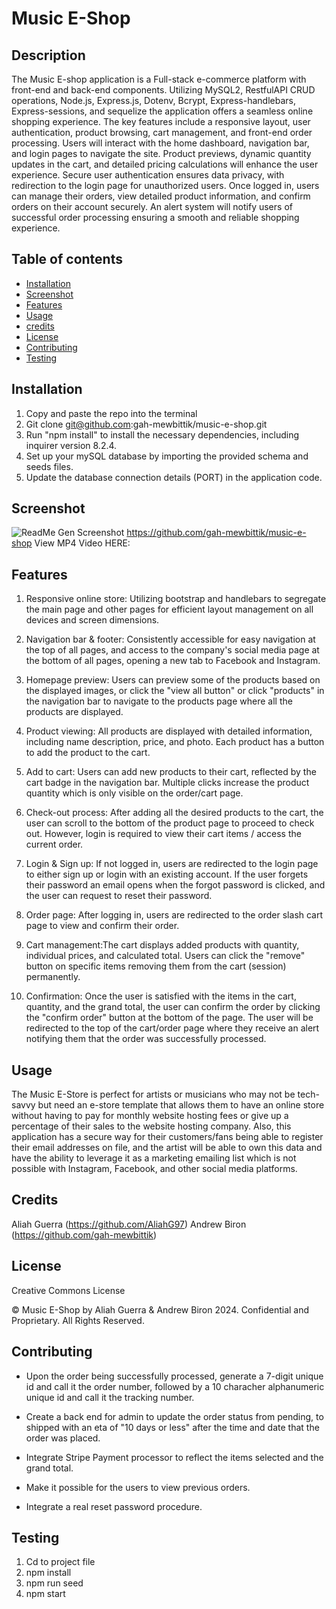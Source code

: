 # Music E-Shop

## Description

The Music E-shop application is a Full-stack e-commerce platform with front-end and back-end components. Utilizing MySQL2, RestfulAPI CRUD operations, Node.js, Express.js, Dotenv, Bcrypt, Express-handlebars, Express-sessions, and sequelize the application offers a seamless online shopping experience. The key features include a responsive layout, user authentication, product browsing, cart management, and front-end order processing. Users will interact with the home dashboard, navigation bar, and login pages to navigate the site. Product previews, dynamic quantity updates in the cart, and detailed pricing calculations will enhance the user experience. Secure user authentication ensures data privacy, with redirection to the login page for unauthorized users. Once logged in, users can manage their orders, view detailed product information, and confirm orders on their account securely. An alert system will notify users of successful order processing ensuring a smooth and reliable shopping experience. 

## Table of contents
- [Installation](#installation)
- [Screenshot](#screenshot)
- [Features](#features)
- [Usage](#usage)
- [credits](#credits)
- [License](#license)
- [Contributing](#contributing)
- [Testing](#testing)


## Installation
1. Copy and paste the repo into the terminal
2. Git clone git@github.com:gah-mewbittik/music-e-shop.git
3. Run "npm install" to install the necessary dependencies, including inquirer version 8.2.4.
4. Set up your mySQL database by importing the provided schema and seeds files.
5. Update the database connection details (PORT) in the application code.

## Screenshot
![ReadMe Gen Screenshot](./public/images/music-e-shop-frontend-screenshot.gif)
https://github.com/gah-mewbittik/music-e-shop View MP4 Video HERE:


## Features
1. Responsive online store: Utilizing bootstrap and handlebars to segregate the main page and other pages for efficient layout management on all devices and screen dimensions.


2. Navigation bar & footer: Consistently accessible for easy navigation at the top of all pages, and access to the company's social media page at the bottom of all pages, opening a new tab to Facebook and Instagram.


3. Homepage preview: Users can preview some of the products based on the displayed images, or click the "view all button" or click "products" in the navigation bar to navigate to the products page where all the products are displayed.


4. Product viewing: All products are displayed with detailed information, including name description, price, and photo. Each product has a  button to add the product to the cart. 


5. Add to cart: Users can add new products to their cart, reflected by the cart badge in the navigation bar. Multiple clicks increase the product quantity which is only visible on the order/cart page.


6. Check-out process: After adding all the desired products to the cart, the user can scroll to the bottom of the product page to proceed to check out. However, login is required to view their cart items / access the current order.

7. Login & Sign up: If not logged in, users are redirected to the login page to either sign up or login with an existing account. If the user forgets their password an email opens when the forgot password is clicked, and the user can request to reset their password.

8. Order page: After logging in, users are redirected to the order slash cart page to view and confirm their order.

9. Cart management:The cart displays added products with quantity, individual prices, and calculated total. Users can click the "remove" button on specific items removing them from the cart (session) permanently.

10. Confirmation: Once the user is satisfied with the items in the cart, quantity, and the grand total, the user can confirm the order by clicking the "confirm order" button at the bottom of the page. The user will be redirected to the top of the cart/order page where they receive an alert notifying them that the order was successfully processed.


## Usage
The Music E-Store is perfect for artists or musicians who may not be tech-savvy but need an e-store template that allows them to have an online store without having to pay for monthly website hosting fees or give up a percentage of their sales to the website hosting company. Also, this application has a secure way for their customers/fans being able to register their email addresses on file, and the artist will be able to own this data and have the ability to leverage it as a marketing emailing list which is not possible with Instagram, Facebook, and other social media platforms.


## Credits
Aliah Guerra (https://github.com/AliahG97)
Andrew Biron (https://github.com/gah-mewbittik)


## License
Creative Commons License

© Music E-Shop by Aliah Guerra & Andrew Biron 2024. Confidential and Proprietary. All Rights Reserved.



## Contributing
- Upon the order being successfully processed, generate a 7-digit unique id and call it the order number, followed by a 10 characher alphanumeric unique id and call it the tracking number.

- Create a back end for admin to update the order status from pending, to shipped with an eta of "10 days or less" after the time and date that the order was placed.

- Integrate Stripe Payment processor to reflect the items selected and the grand total.

- Make it possible for the users to view previous orders.

- Integrate a real reset password procedure.


## Testing
1. Cd to project file
2. npm install
3. npm run seed
4. npm start




